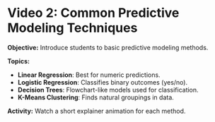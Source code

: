 # Video 2: Common Predictive Modeling Techniques

**Objective:** Introduce students to basic predictive modeling methods.

**Topics:**
- **Linear Regression**: Best for numeric predictions.
- **Logistic Regression**: Classifies binary outcomes (yes/no).
- **Decision Trees**: Flowchart-like models used for classification.
- **K-Means Clustering**: Finds natural groupings in data.

**Activity:** Watch a short explainer animation for each method.
